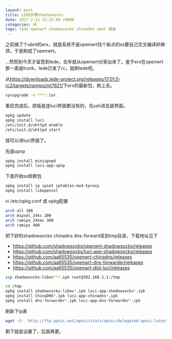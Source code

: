 ```yaml
---
layout: post
title: LEDE折腾shadowsocks
date: 2017-2-12 22:25:00 +0800
categories: 闲
tags: lede openwrt shadowsocks chinadns ubnt 路由
---
```


之前搞了个ubnt的erx，就是系统不是openwrt找个新点的ss要自己交叉编译好麻烦，于是刷成了openwrt。

...然而到今天才留意到lede，去年就从openwrt分家出来了。鉴于erx在openwrt那一直是trunk，lede已发了rc，就刷lede吧。

从<https://downloads.lede-project.org/releases/17.01.0-rc2/targets/ramips/mt7621/>下erx的最新包，刷上去。

```sh
sysupgrade -n ****.tar
```

重启完成后，原版是连luci界面都没有的，先ssh进去装界面。

```sh
opkg update
opkg install luci
/etc/init.d/uhttpd enable
/etc/init.d/uhttpd start
```

就可以进luci界面了。

先装upnp

```sh
opkg install miniupnpd
opkg install luci-app-upnp
```

下面开始ss依赖包

```sh
opkg install ip ipset iptables-mod-tproxy
opkg install libopenssl
```


vi /etc/opkg.conf 或 opkg配置

```sh
arch all 100
arch mipsel_24kc 200
arch ramips_24kec 300
arch ramips 400
```



把下好的shadowsocks chinadns dns-forward丢到tmp目录，下载地址见下

+ <https://github.com/shadowsocks/openwrt-shadowsocks/releases>
+ <https://github.com/shadowsocks/luci-app-shadowsocks/releases>
+ <https://github.com/aa65535/openwrt-chinadns/releases>
+ <https://github.com/aa65535/openwrt-dns-forwarder/releases>
+ <https://github.com/aa65535/openwrt-dist-luci/releases>

```sh
scp shadowsocks-libev***.ipk root@192.168.1.1:/tmp
```

```sh
cd /tmp
opkg install shadowsocks-libev*.ipk luci-app-shadowsocks*.ipk
opkg install ChinaDNS*.ipk luci-app-chinadns*.ipk
opkg install dns-forwarder*.ipk luci-app-dns-forwarder*.ipk
```

刷新下ip表

```sh
wget -O- 'http://ftp.apnic.net/apnic/stats/apnic/delegated-apnic-latest' | awk -F\| '/CN\|ipv4/ { printf("%s/%d\n", $4, 32-log($5)/log(2)) }' > /etc/chinadns_chnroute.txt
```

剩下就是设置了，后面再更。
